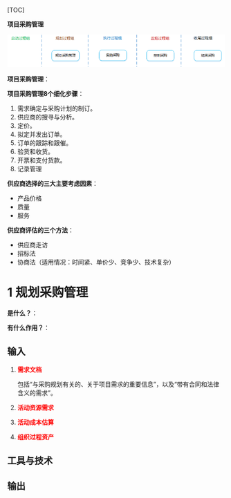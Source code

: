 [TOC]

**项目采购管理**

![](./resources/12.1.png)



**项目采购管理**：



**项目采购管理8个细化步骤**：

1. 需求确定与采购计划的制订。
2. 供应商的搜寻与分析。
3. 定价。
4. 拟定并发出订单。
5. 订单的跟踪和跟催。
6. 验货和收货。
7. 开票和支付货款。
8. 记录管理



**供应商选择的三大主要考虑因素**：

- 产品价格
- 质量
- 服务



**供应商评估的三个方法**：

- 供应商走访
- 招标法
- 协商法（适用情况：时间紧、单价少、竞争少、技术复杂）



# 1 规划采购管理

**是什么？**：

**有什么作用？**：



## 输入

1. **<font color="red">需求文档</font>**

   包括“与采购规划有关的、关于项目需求的重要信息”，以及“带有合同和法律含义的需求”。

2. **<font color="red">活动资源需求</font>**

3. **<font color="red">活动成本估算</font>**

4. **<font color="red">组织过程资产</font>**



## 工具与技术



## 输出
